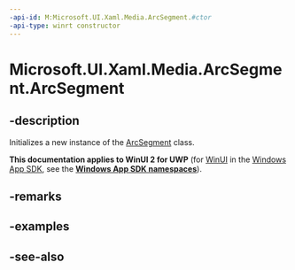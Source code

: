 ```yaml
---
-api-id: M:Microsoft.UI.Xaml.Media.ArcSegment.#ctor
-api-type: winrt constructor
---
```


<!-- Method syntax
public ArcSegment()
-->

# Microsoft.UI.Xaml.Media.ArcSegment.ArcSegment

## -description
Initializes a new instance of the [ArcSegment](arcsegment.md) class.

**This documentation applies to WinUI 2 for UWP** (for [WinUI](/windows/apps/winui/winui3/) in the [Windows App SDK](/windows/apps/windows-app-sdk/), see the **[Windows App SDK namespaces](/windows/windows-app-sdk/api/winrt/)**).

## -remarks

## -examples

## -see-also
